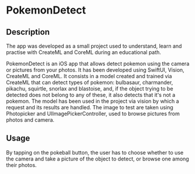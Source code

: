 # PokemonDetect

## **Description**

The app was developed as a small project used to understand, learn and practise with CreateML and CoreML during an educational path.

PokemonDetect is an iOS app that allows detect pokemon using the camera or pictures from your photos.
It has been developed using SwiftUI, Vision, CreateML and CoreML. 
It consists in a model created and trained via CreateML that can detect types of pokemon: bulbasaur, charmander, pikachu, squirtle, snorlax and blastoise, and, if the object trying to be detected does not belong to any of these, it also detects that it's not a pokemon.
The model has been used in the project via vision by which a request and its results are handled. 
The image to test are taken using Photopicker and UIImagePickerController, used to browse pictures from photos and camera. 


## **Usage**
By tapping on the pokeball button, the user has to choose whether to use the camera and take a picture of the object to detect, or browse one among their photos. 
